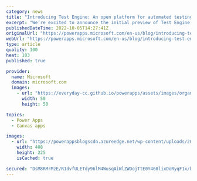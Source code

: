 ```yaml
---
category: news
title: "Introducing Test Engine: An open platform for automated testing of canvas apps"
excerpt: "We’re excited to announce the initial preview of Test Engine, an evolution of our Power Apps testing tools. Test Engine builds upon the key use cases of Test Studio, but takes it in a new, powerful direction through open source collaboration and use of the Playwright browser testing platform. The goals"
publishedDateTime: 2022-10-05T14:27:41Z
originalUrl: "https://powerapps.microsoft.com/en-us/blog/introducing-test-engine-an-open-platform-for-automated-testing-of-canvas-apps/"
webUrl: "https://powerapps.microsoft.com/en-us/blog/introducing-test-engine-an-open-platform-for-automated-testing-of-canvas-apps/"
type: article
quality: 100
heat: 103
published: true

provider:
  name: Microsoft
  domain: microsoft.com
  images:
    - url: "https://everyday-cc.github.io/powerapps/assets/images/organizations/microsoft.com-50x50.jpg"
      width: 50
      height: 50

topics:
  - Power Apps
  - Canvas apps

images:
  - url: "https://powerappsblogscdn.azureedge.net/wp-content/uploads/2022/10/image-3.png"
    width: 408
    height: 225
    isCached: true

secured: "DsM8RMrMzE/R1dvfULETdy96lM4WusqAiWlZWDojTtE0Y460lixDoRyqF1x/higtA0zbaemEmsEoRaKeMLKyfqLX4BqgWS/kE7Zss3acBlDSLb4oyaFICOxp3pJJfyWAxWh3oYI7B6zjOIlfZAFhmkKiYN3YQOKp85r80OKFJ7aVMMc/c0qRTOPRG/syvsZolhCIoc8+IeaCE69iX1My20pzdsdw4JywCpg5dh0VT4oShLE00rUbrX5siZghXl1rKTttO/mw1KnZkiYl89Wug3yMTTIgX6Vb+go5RDcJ6JyhKQR6fG37FydeXfeXDspRQke7WA78H2OwIwsrIUySJDVrawe+UvbOG3qm8aVFZV0=;ncjCIsRZfbLFVe/aZl0yLg=="
---
```


